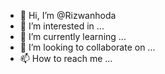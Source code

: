 - 👋 Hi, I’m @Rizwanhoda
- 👀 I’m interested in ...
- 🌱 I’m currently learning ...
- 💞️ I’m looking to collaborate on ...
- 📫 How to reach me ...

<!---
Rizwanhoda/Rizwanhoda is a ✨ special ✨ repository because its `README.md` (this file) appears on your GitHub profile.
You can click the Preview link to take a look at your changes.
--->
